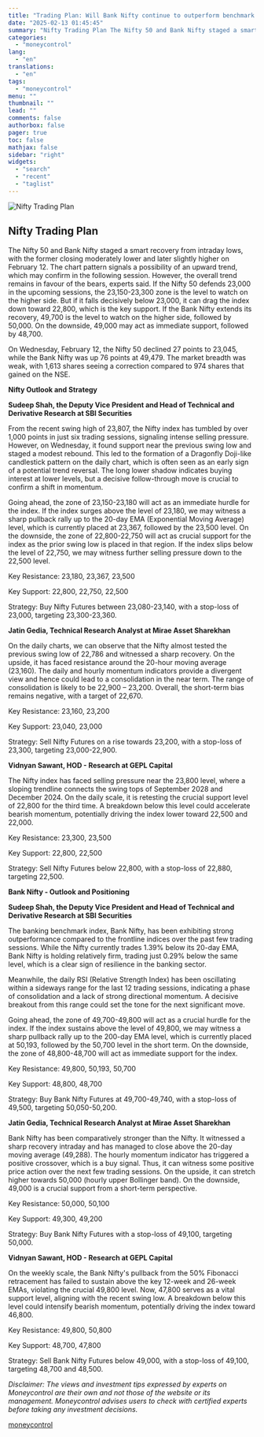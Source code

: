 ```yaml
---
title: "Trading Plan: Will Bank Nifty continue to outperform benchmark Nifty 50?"
date: "2025-02-13 01:45:45"
summary: "Nifty Trading Plan The Nifty 50 and Bank Nifty staged a smart recovery from intraday lows, with the former closing moderately lower and later slightly higher on February 12. The chart pattern signals a possibility of an upward trend, which may confirm in the following session. However, the overall trend..."
categories:
  - "moneycontrol"
lang:
  - "en"
translations:
  - "en"
tags:
  - "moneycontrol"
menu: ""
thumbnail: ""
lead: ""
comments: false
authorbox: false
pager: true
toc: false
mathjax: false
sidebar: "right"
widgets:
  - "search"
  - "recent"
  - "taglist"
---
```


![Nifty Trading Plan](//stat1.moneycontrol.com/mcnews//images/grey_bg.gif "Nifty Trading Plan")

Nifty Trading Plan
------------------

 

The Nifty 50 and Bank Nifty staged a smart recovery from intraday lows, with the former closing moderately lower and later slightly higher on February 12. The chart pattern signals a possibility of an upward trend, which may confirm in the following session. However, the overall trend remains in favour of the bears, experts said. If the Nifty 50 defends 23,000 in the upcoming sessions, the 23,150-23,300 zone is the level to watch on the higher side. But if it falls decisively below 23,000, it can drag the index down toward 22,800, which is the key support. If the Bank Nifty extends its recovery, 49,700 is the level to watch on the higher side, followed by 50,000. On the downside, 49,000 may act as immediate support, followed by 48,700.

On Wednesday, February 12, the Nifty 50 declined 27 points to 23,045, while the Bank Nifty was up 76 points at 49,479. The market breadth was weak, with 1,613 shares seeing a correction compared to 974 shares that gained on the NSE.

**Nifty Outlook and Strategy**

**Sudeep Shah, the Deputy Vice President and Head of Technical and Derivative Research at SBI Securities**

From the recent swing high of 23,807, the Nifty index has tumbled by over 1,000 points in just six trading sessions, signaling intense selling pressure. However, on Wednesday, it found support near the previous swing low and staged a modest rebound. This led to the formation of a Dragonfly Doji-like candlestick pattern on the daily chart, which is often seen as an early sign of a potential trend reversal. The long lower shadow indicates buying interest at lower levels, but a decisive follow-through move is crucial to confirm a shift in momentum.

Going ahead, the zone of 23,150-23,180 will act as an immediate hurdle for the index. If the index surges above the level of 23,180, we may witness a sharp pullback rally up to the 20-day EMA (Exponential Moving Average) level, which is currently placed at 23,367, followed by the 23,500 level. On the downside, the zone of 22,800-22,750 will act as crucial support for the index as the prior swing low is placed in that region. If the index slips below the level of 22,750, we may witness further selling pressure down to the 22,500 level.

Key Resistance: 23,180, 23,367, 23,500

Key Support: 22,800, 22,750, 22,500

Strategy: Buy Nifty Futures between 23,080-23,140, with a stop-loss of 23,000, targeting 23,300-23,360.

**Jatin Gedia, Technical Research Analyst at Mirae Asset Sharekhan**

On the daily charts, we can observe that the Nifty almost tested the previous swing low of 22,786 and witnessed a sharp recovery. On the upside, it has faced resistance around the 20-hour moving average (23,160). The daily and hourly momentum indicators provide a divergent view and hence could lead to a consolidation in the near term. The range of consolidation is likely to be 22,900 – 23,200. Overall, the short-term bias remains negative, with a target of 22,670.

Key Resistance: 23,160, 23,200

Key Support: 23,040, 23,000

Strategy: Sell Nifty Futures on a rise towards 23,200, with a stop-loss of 23,300, targeting 23,000-22,900.

**Vidnyan Sawant, HOD - Research at GEPL Capital**

The Nifty index has faced selling pressure near the 23,800 level, where a sloping trendline connects the swing tops of September 2028 and December 2024. On the daily scale, it is retesting the crucial support level of 22,800 for the third time. A breakdown below this level could accelerate bearish momentum, potentially driving the index lower toward 22,500 and 22,000.

Key Resistance: 23,300, 23,500

Key Support: 22,800, 22,500

Strategy: Sell Nifty Futures below 22,800, with a stop-loss of 22,880, targeting 22,500.

**Bank Nifty - Outlook and Positioning**

**Sudeep Shah, the Deputy Vice President and Head of Technical and Derivative Research at SBI Securities**

The banking benchmark index, Bank Nifty, has been exhibiting strong outperformance compared to the frontline indices over the past few trading sessions. While the Nifty currently trades 1.39% below its 20-day EMA, Bank Nifty is holding relatively firm, trading just 0.29% below the same level, which is a clear sign of resilience in the banking sector.

Meanwhile, the daily RSI (Relative Strength Index) has been oscillating within a sideways range for the last 12 trading sessions, indicating a phase of consolidation and a lack of strong directional momentum. A decisive breakout from this range could set the tone for the next significant move.

Going ahead, the zone of 49,700-49,800 will act as a crucial hurdle for the index. If the index sustains above the level of 49,800, we may witness a sharp pullback rally up to the 200-day EMA level, which is currently placed at 50,193, followed by the 50,700 level in the short term. On the downside, the zone of 48,800-48,700 will act as immediate support for the index.

Key Resistance: 49,800, 50,193, 50,700

Key Support: 48,800, 48,700

Strategy: Buy Bank Nifty Futures at 49,700-49,740, with a stop-loss of 49,500, targeting 50,050-50,200.

**Jatin Gedia, Technical Research Analyst at Mirae Asset Sharekhan**

Bank Nifty has been comparatively stronger than the Nifty. It witnessed a sharp recovery intraday and has managed to close above the 20-day moving average (49,288). The hourly momentum indicator has triggered a positive crossover, which is a buy signal. Thus, it can witness some positive price action over the next few trading sessions. On the upside, it can stretch higher towards 50,000 (hourly upper Bollinger band). On the downside, 49,000 is a crucial support from a short-term perspective.

Key Resistance: 50,000, 50,100

Key Support: 49,300, 49,200

Strategy: Buy Bank Nifty Futures with a stop-loss of 49,100, targeting 50,000.

**Vidnyan Sawant, HOD - Research at GEPL Capital**

On the weekly scale, the Bank Nifty's pullback from the 50% Fibonacci retracement has failed to sustain above the key 12-week and 26-week EMAs, violating the crucial 49,800 level. Now, 47,800 serves as a vital support level, aligning with the recent swing low. A breakdown below this level could intensify bearish momentum, potentially driving the index toward 46,800.

Key Resistance: 49,800, 50,800

Key Support: 48,700, 47,800

Strategy: Sell Bank Nifty Futures below 49,000, with a stop-loss of 49,100, targeting 48,700 and 48,500.

*Disclaimer: The views and investment tips expressed by experts on Moneycontrol are their own and not those of the website or its management. Moneycontrol advises users to check with certified experts before taking any investment decisions.*

[moneycontrol](https://www.moneycontrol.com/news/business/markets/trading-plan-will-bank-nifty-continue-to-outperform-benchmark-nifty-50-2-12939033.html)
